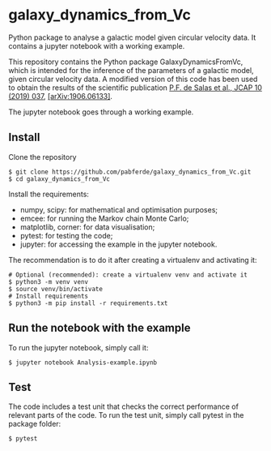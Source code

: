# galaxy_dynamics_from_Vc
Python package to analyse a galactic model given circular velocity data. It contains a jupyter notebook with a working example.

This repository contains the Python package GalaxyDynamicsFromVc, which is intended for the inference of the parameters of a galactic model, given circular velocity data. A modified version of this code has been used to obtain the results of the scientific publication <a href="https://doi.org/10.1088/1475-7516/2019/10/037" target="_blank">P.F. de Salas et al., JCAP 10 (2019) 037</a>, <a href="https://arxiv.org/abs/1906.06133" target="_blank">[arXiv:1906.06133]</a>.

The jupyter notebook goes through a working example.

## Install

Clone the repository
```
$ git clone https://github.com/pabferde/galaxy_dynamics_from_Vc.git
$ cd galaxy_dynamics_from_Vc
```

Install the requirements:

- numpy, scipy: for mathematical and optimisation purposes;
- emcee: for running the Markov chain Monte Carlo;
- matplotlib, corner: for data visualisation;
- pytest: for testing the code;
- jupyter: for accessing the example in the jupyter notebook.

The recommendation is to do it after creating a virtualenv and activating it:
```
# Optional (recommended): create a virtualenv venv and activate it
$ python3 -m venv venv
$ source venv/bin/activate
# Install requirements
$ python3 -m pip install -r requirements.txt
```

## Run the notebook with the example

To run the jupyter notebook, simply call it:
```
$ jupyter notebook Analysis-example.ipynb
```

## Test

The code includes a test unit that checks the correct performance of relevant parts of the code. To run the test unit, simply call pytest in the package folder:
```
$ pytest
```

